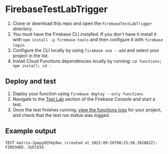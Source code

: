 # FirebaseTestLabTrigger

1. Clone or download this repo and open the `FirebaseTestLabTrigger`
   directory.
2. You must have the Firebase CLI installed. If you don't have it install it
   with `npm install -g firebase-tools` and then configure it with
   `firebase login`.
3. Configure the CLI locally by using `firebase use --add` and select your
   project in the list.
4. Install Cloud Functions dependencies locally by running:
   `cd functions; npm install; cd -`

## Deploy and test

1.  Deploy your function using `firebase deploy --only functions`
2.  Navigate to the
    [Test Lab](https://console.firebase.google.com/u/0/project/_/testlab/histories)
    section of the Firebase Console and start a test.
1.  Once the test finishes running,
    [view the functions logs](https://console.firebase.google.com/u/0/project/_/functions/logs?severity=DEBUG)
    for your project, and check that the test run status was logged.

## Example output
`TEST matrix-2pwpy02hkp9wc (created at 2022-09-26T00:25:58.392882Z): FINISHED. SUCCESS`